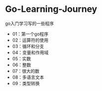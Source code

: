 # Go-Learning-Journey

go入门学习写的一些程序

- 01：第一个go程序
- 02：运算符的使用
- 03：循环和分支
- 04：变量和作用域
- 05：实数
- 06：整数
- 07：很大的数
- 08：多语言文本
- 09：类型转换